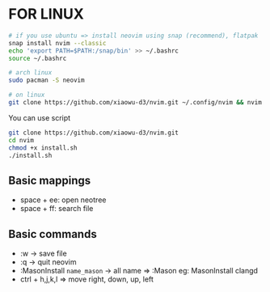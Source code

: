 # FOR LINUX

```bash
# if you use ubuntu => install neovim using snap (recommend), flatpak
snap install nvim --classic
echo 'export PATH=$PATH:/snap/bin' >> ~/.bashrc
source ~/.bashrc
```

```bash
# arch linux 
sudo pacman -S neovim
```

```bash 
# on linux
git clone https://github.com/xiaowu-d3/nvim.git ~/.config/nvim && nvim
```

You can use script
```bash
git clone https://github.com/xiaowu-d3/nvim.git
cd nvim
chmod +x install.sh
./install.sh
```

## Basic mappings
- space + ee: open neotree
- space + ff: search file
## Basic commands
- :w -> save file
- :q -> quit neovim
- :MasonInstall `name_mason` -> all name => :Mason
  eg: MasonInstall clangd
- ctrl + h,j,k,l => move right, down, up, left

